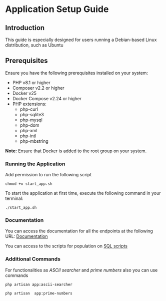 # Application Setup Guide

## Introduction

This guide is especially designed for users running a Debian-based Linux distribution, such as Ubuntu

## Prerequisites

Ensure you have the following prerequisites installed on your system:

- PHP v8.1 or higher
- Composer v2.2 or higher
- Docker v25
- Docker Compose v2.24 or higher
- PHP extensions:
    - php-curl
    - php-sqlite3
    - php-mysql
    - php-dom
    - php-xml
    - php-intl
    - php-mbstring

**Note:** Ensure that Docker is added to the root group on your system.

### Running the Application

Add permission to run the following script

```shell
chmod +x start_app.sh
```

To start the application at first time, execute the following command in your terminal:

```shell
./start_app.sh
```

### Documentation

You can access the documentation for all the endpoints at the following URL: [Documentation](http://localhost:8000/api/documentation)

You can access to the scripts for population on [SQL scripts](./database/sql/population.sql)


### Additional Commands

For functionalities as *ASCII searcher* and *prime numbers* also you can use commands

```shell ASCII searcher
php artisan app:ascii-searcher
```

```shell Prime numbers
php artisan  app:prime-numbers 
```
